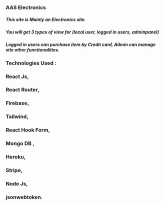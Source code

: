 

### AAS Electronics

##### This site is Mainly an Electronics site.
##### You will get 3 types of view for (local user, logged in users, adminpanel)
##### Logged in users can purchase item by Credit card, Admin can manage site other functionalities.

### Technologies Used :

### React Js, 
### React Router,
### Firebase, 
### Tailwind, 
### React Hook Form,
### Mongo DB ,
 ### Heroku,
  ### Stripe,
   ### Node Js,
### jsonwebtoken.


